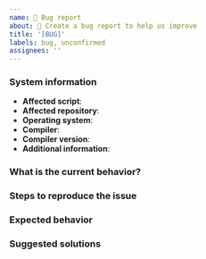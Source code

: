 ```yaml
---
name: 🐛 Bug report
about: 🔺 Create a bug report to help us improve
title: '[BUG]'
labels: bug, unconfirmed
assignees: ''
---
```


<!-- :warning: Please, try to follow the template -->

### System information

- **Affected script**:
- **Affected repository**:
- **Operating system**:
- **Compiler**:
- **Compiler version**:
- **Additional information**:

### What is the current behavior?

### Steps to reproduce the issue

### Expected behavior

### Suggested solutions
